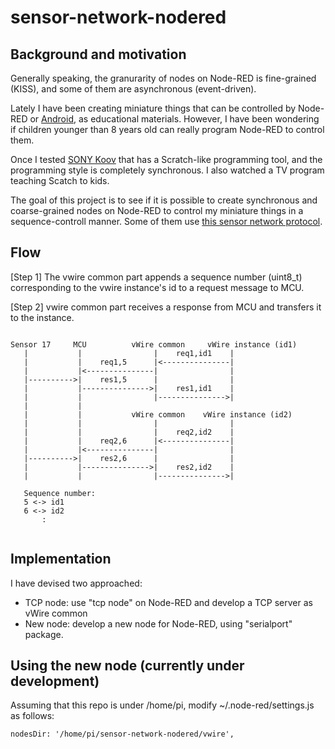 # sensor-network-nodered

## Background and motivation

Generally speaking, the granurarity of nodes on Node-RED is fine-grained (KISS), and some of them are asynchronous (event-driven).

Lately I have been creating miniature things that can be controlled by Node-RED or [Android](https://github.com/araobp/sensor-network-android), as educational materials. However, I have been wondering if children younger than 8 years old can really program Node-RED to control them.

Once I tested [SONY Koov](https://www.sony.com/koov) that has a Scratch-like programming tool, and the programming style is completely synchronous. I also watched a TV program teaching Scatch to kids.

The goal of this project is to see if it is possible to create synchronous and coarse-grained nodes on Node-RED to control my miniature things in a sequence-controll manner. Some of them use [this sensor network protocol](https://github.com/araobp/sensor-network).

## Flow

[Step 1] The vwire common part appends a sequence number (uint8_t) corresponding to the vwire instance's id to a request message to MCU.

[Step 2] vwire common part receives a response from MCU and transfers it to the instance.

```

Sensor 17     MCU          vWire common     vWire instance (id1)
   |           |                |    req1,id1    |
   |           |    req1,5      |<---------------|
   |           |<---------------|                |
   |---------->|    res1,5      |                |
   |           |--------------->|    res1,id1    |
   |           |                |--------------->|
   |           |
   |           |           vWire common    vWire instance (id2)
   |           |                |                |
   |           |                |    req2,id2    |
   |           |    req2,6      |<---------------|
   |           |<---------------|                |
   |---------->|    res2,6      |                |
   |           |--------------->|    res2,id2    |
   |           |                |--------------->|
   
   Sequence number:
   5 <-> id1
   6 <-> id2
       :
       
```

## Implementation

I have devised two approached:
- TCP node: use "tcp node" on Node-RED and develop a TCP server as vWire common
- New node: develop a new node for Node-RED, using "serialport" package.

## Using the new node (currently under development)

Assuming that this repo is under /home/pi, modify ~/.node-red/settings.js as follows:

```
nodesDir: '/home/pi/sensor-network-nodered/vwire',
```
